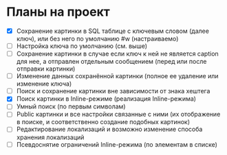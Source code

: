 # Планы на проект
- [x] Сохранение картинки в SQL таблице с ключевым словом (далее ключ), или без него по умолчанию #w (настраиваемо)
- [ ] Настройка ключа по умолчанию (см. выше)
- [ ] Сохранение картинки в случае если ключ к ней не является caption для нее, а отправлен отдельным сообщением (перед или после отправки картинки)
- [ ] Изменение данных сохранённой картинки (полное ее удаление или изменение ключа)
- [ ] Поиск и сохранение картинки вне зависимости от знака хештега
- [x] Поиск картинки в Inline-режиме (реализация Inline-режима)
- [ ] Умный поиск (по первым символам)
- [ ] Public картинки и все настройки связанные с ними (их отображение в поиске, и соответственно создание подобных картинок)
- [ ] Редактирование локализаций и возможно изменение способа хранения локализаций
- [ ] Псевдоснятие ограничений Inline-режима (по элементам в списке)
